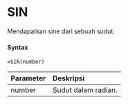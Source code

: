# SIN

Mendapatkan sine dari sebuah sudut.

#### Syntax

```text
=SIN(number)
```

| Parameter | Deskripsi |
| :--- | :--- |
| number | Sudut dalam radian. |

